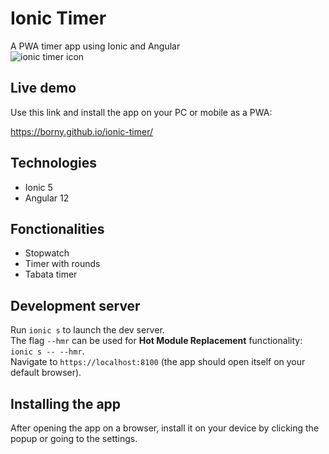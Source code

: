 # Ionic Timer

A PWA timer app using Ionic and Angular  
![ionic timer icon](./src/assets/favicon/favicon.png)

## Live demo

Use this link and install the app on your PC or mobile as a PWA:

https://borny.github.io/ionic-timer/

## Technologies

- Ionic 5
- Angular 12

## Fonctionalities

- Stopwatch
- Timer with rounds
- Tabata timer

## Development server

Run `ionic s` to launch the dev server.  
The flag `--hmr` can be used for **Hot Module Replacement** functionality: `ionic s -- --hmr`.  
Navigate to `https://localhost:8100` (the app should open itself on your default browser).

## Installing the app

After opening the app on a browser, install it on your device by clicking the popup or going to the settings.

<!-- ## Screenshots

![stopwatch](./src/assets/img/ionic-timer-stopwatch.png =100x20)
![timer](./src/assets/img/ionic-timer-timer.png)
![timer dialog](./src/assets/img/ionic-timer-timer-dialog.png)
![tabata](./src/assets/img/ionic-timer-tabata.png) -->
